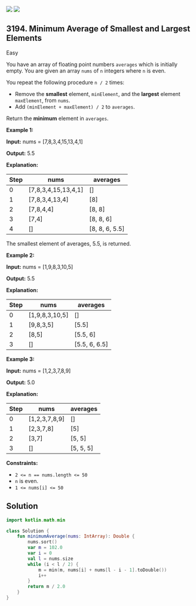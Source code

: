 [![](https://img.shields.io/github/stars/javadev/LeetCode-in-Kotlin?label=Stars&style=flat-square)](https://github.com/javadev/LeetCode-in-Kotlin)
[![](https://img.shields.io/github/forks/javadev/LeetCode-in-Kotlin?label=Fork%20me%20on%20GitHub%20&style=flat-square)](https://github.com/javadev/LeetCode-in-Kotlin/fork)

## 3194\. Minimum Average of Smallest and Largest Elements

Easy

You have an array of floating point numbers `averages` which is initially empty. You are given an array `nums` of `n` integers where `n` is even.

You repeat the following procedure `n / 2` times:

*   Remove the **smallest** element, `minElement`, and the **largest** element `maxElement`, from `nums`.
*   Add `(minElement + maxElement) / 2` to `averages`.

Return the **minimum** element in `averages`.

**Example 1:**

**Input:** nums = [7,8,3,4,15,13,4,1]

**Output:** 5.5

**Explanation:**

| Step | nums             | averages   |
|------|------------------|------------|
| 0    | [7,8,3,4,15,13,4,1] | []         |
| 1    | [7,8,3,4,13,4]      | [8]        |
| 2    | [7,8,4,4]           | [8, 8]     |
| 3    | [7,4]               | [8, 8, 6]  |
| 4    | []                  | [8, 8, 6, 5.5] |

The smallest element of averages, 5.5, is returned.

**Example 2:**

**Input:** nums = [1,9,8,3,10,5]

**Output:** 5.5

**Explanation:**

| Step | nums           | averages   |
|------|----------------|------------|
| 0    | [1,9,8,3,10,5] | []         |
| 1    | [9,8,3,5]      | [5.5]      |
| 2    | [8,5]          | [5.5, 6]   |
| 3    | []             | [5.5, 6, 6.5] |

**Example 3:**

**Input:** nums = [1,2,3,7,8,9]

**Output:** 5.0

**Explanation:**

| Step | nums           | averages   |
|------|----------------|------------|
| 0    | [1,2,3,7,8,9]  | []         |
| 1    | [2,3,7,8]      | [5]        |
| 2    | [3,7]          | [5, 5]     |
| 3    | []             | [5, 5, 5]  |

**Constraints:**

*   `2 <= n == nums.length <= 50`
*   `n` is even.
*   `1 <= nums[i] <= 50`

## Solution

```kotlin
import kotlin.math.min

class Solution {
    fun minimumAverage(nums: IntArray): Double {
        nums.sort()
        var m = 102.0
        var i = 0
        val l = nums.size
        while (i < l / 2) {
            m = min(m, nums[i] + nums[l - i - 1].toDouble())
            i++
        }
        return m / 2.0
    }
}
```